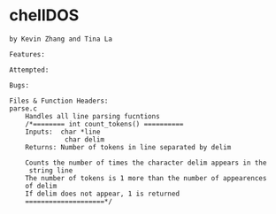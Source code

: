 # chellDOS
    by Kevin Zhang and Tina La

    Features:

    Attempted:

    Bugs:

    Files & Function Headers:
    parse.c
        Handles all line parsing fucntions
        /*======== int count_tokens() ==========
        Inputs:  char *line
                  char delim
        Returns: Number of tokens in line separated by delim

        Counts the number of times the character delim appears in the
         string line
        The number of tokens is 1 more than the number of appearences
        of delim
        If delim does not appear, 1 is returned
        ====================*/